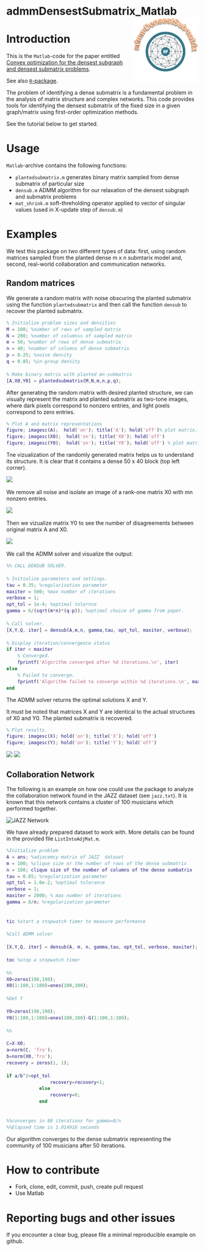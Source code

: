 # admmDensestSubmatrix_Matlab  <img src="icon.png" align="right" height=170/>


# Introduction
This is the `Matlab`-code for the paper entitled [Convex optimization for the densest subgraph and densest submatrix problems](https://arxiv.org/abs/1904.03272).

See also [`R`-package](https://github.com/pbombina/admmDensenstSubmatrix).

The problem of identifying a dense submatrix is a fundamental problem in the  analysis of matrix structure and complex networks. This code provides tools for identifying the densest submatrix of the fixed size in a given graph/matrix using first-order optimization methods.

See the tutorial below to get started.

# Usage
`Matlab`-archive contains the following functions:
- `plantedsubmatrix.m` generates binary matrix sampled from dense submatrix of particular size
- `densub.m` ADMM algorithm for our relaxation of the densest subgraph and submatrix problems
- `mat_shrink.m` soft-threholding operator applied to vector of singular values (used in X-update step of `densub.m`)

# Examples
We test this package on two different types of data: first, using random matrices sampled from the planted dense m x n submtarix model and, second, real-world collaboration and communication networks.

## Random matrices
We generate a random matrix with noise obscuring the planted submatrix using the function ``plantedsubmatrix`` and then call the function ``densub`` to recover the planted submatrix.

```Matlab
% Initialize problem sizes and densities
M = 100; %number of rows of sampled matrix
N = 200; %number of columnss of sampled matrix
m = 50; %number of rows of dense submatrix
n = 40; %number of columns of dense submatrix
p = 0.25; %noise density
q = 0.85; %in-group density

% Make binary matrix with planted mn-submatrix
[A,X0,Y0] = plantedsubmatrix(M,N,m,n,p,q);

```

After generating the random matrix with desired planted structure, we can visually represent the matrix and planted submatrix as two-tone images, where dark pixels correspond to nonzero entries, and light pixels correspond to zero entries.

```Matlab
% Plot A and matrix representations
figure; imagesc(A);  hold('on'); title('A'); hold('off')% plot matrix.
figure; imagesc(X0);  hold('on'); title('X0'); hold('off')
figure; imagesc(Y0);  hold('on'); title('Y0'); hold('off') % plot matrix representation of submatrix.

```
Tne vizualization of the randomly generated matrix  helps us to understand its structure. It is clear that it contains a dense 50 x 40 block (top left corner).

![](https://github.com/pbombina/admmDensestSubmatrix_Matlab/blob/master/DEMO/A.png?raw=true)

We remove all noise and isolate an image of a rank-one matrix X0 with mn nonzero entries.

![](https://github.com/pbombina/admmDensestSubmatrix_Matlab/blob/master/DEMO/X0.png?raw=true)

Then we vizualize matrix Y0 to see the number of disagreements between original matrix A and X0.

![](https://github.com/pbombina/admmDensestSubmatrix_Matlab/blob/master/DEMO/Y0.png?raw=true)

We call the ADMM solver and visualize the output:

```Matlab
%% CALL DENSUB SOLVER.

% Initialize parameters and settings.
tau = 0.35; %regularization parameter
maxiter = 500; %max number of iterations
verbose = 1;
opt_tol = 1e-4; %optimal tolernce
gamma = 6/(sqrt(m*n)*(q-p)); %optimal choice of gamma from paper.

% Call solver.
[X,Y,Q, iter] = densub(A,m,n, gamma,tau, opt_tol, maxiter, verbose);

% Display iteration/convergence status
if iter < maxiter
    % Converged.
    fprintf('Algorithm converged after %d iterations.\n', iter) 
else
    % Failed to converge.
    fprintf('Algorithm failed to converge within %d iterations.\n', maxiter)
end

```
The ADMM solver returns the optimal solutions X and Y. 

It must be noted that matrices X and Y are identical to the actual structures of X0 and Y0. The planted submatrix is recovered.

```Matlab
% Plot results.
figure; imagesc(X); hold('on'); title('X'); hold('off')
figure; imagesc(Y); hold('on'); title('Y'); hold('off')
```

![](https://github.com/pbombina/admmDensestSubmatrix_Matlab/blob/master/DEMO/X.png?raw=true)
![](https://github.com/pbombina/admmDensestSubmatrix_Matlab/blob/master/DEMO/Y.png?raw=true)



## Collaboration Network
The following is an example on how one could use the package to analyze the collaboration network found in the JAZZ dataset (see `jazz.txt`). It is known that this network contains a cluster of 100 musicians which performed together.

![JAZZ Network](https://github.com/pbombina/admmDensestSubmatrix_Matlab/blob/master/DEMO/jazz.png?raw=true)

We have already prepared dataset to work with. More details can be found in the provided file `ListIntoAdjMat.m`.

```Matlab
%Initialize problem 
A = ans; %adjacemcy matrix of JAZZ  dataset 
m = 100; %clique size or the number of rows of the dense submatrix 
n = 100; clique size of the number of columns of the dense sumbatrix
tau = 0.85; %regularization parameter
opt_tol = 1.0e-2; %optimal tolerance
verbose = 1;
maxiter = 2000; % max number of iterations 
gamma = 8/n; %regularization parameter


tic %start a stopwatch timer to measure performance

%Call ADMM solver 

[X,Y,Q, iter] = densub(A, m, n, gamma,tau, opt_tol, verbose, maxiter); 

toc %stop a stopwatch timer
 
%%
X0=zeros(198,198);
X0(1:100,1:100)=ones(100,100);

%Get Y

Y0=zeros(198,198);
Y0(1:100,1:100)=ones(100,100)-G(1:100,1:100);
           
%%

C=X-X0;
a=norm(C, 'fro');
b=norm(X0,'fro');
recovery = zeros(1, 1);

if a/b^2<opt_tol
                recovery=recovery+1;
            else
                recovery=0;
            end
 

%%converges in 80 iterations for gamma=8/n
%%Elapsed time is 1.014918 seconds

```

Our algorithm converges to the dense submatrix representing the community of 100 musicians after 50 iterations.     

# How to contribute
- Fork, clone, edit, commit, push, create pull request
- Use Matlab

# Reporting bugs and other issues
If you encounter a clear bug, please file a minimal reproducible example on github.

